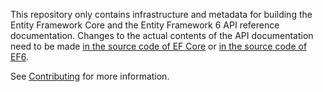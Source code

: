 This repository only contains infrastructure and metadata for building the Entity Framework Core and the Entity Framework 6 API reference documentation. Changes to the actual contents of the API documentation need to be made [in the source code of EF Core](https://github.com/dotnet/efcore) or [in the source code of EF6](https://github.com/dotnet/ef6).

See [Contributing](CONTRIBUTING.md) for more information.
